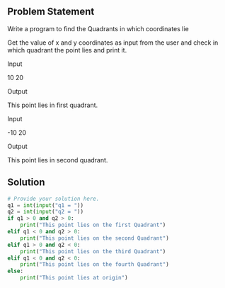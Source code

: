 ## Problem Statement 

 Write a program to find the Quadrants in which coordinates lie

Get the value of x and y coordinates as input from the user and check in which quadrant the point lies and print it.

Input

10 20

Output

This point lies in first quadrant.

Input

-10 20

Output

This point lies in second quadrant.

## Solution

```python
# Provide your solution here.
q1 = int(input("q1 = "))
q2 = int(input("q2 = "))
if q1 > 0 and q2 > 0:
    print("This point lies on the first Quadrant")
elif q1 < 0 and q2 > 0:
    print("This point lies on the second Quadrant")
elif q1 > 0 and q2 < 0:
    print("This point lies on the third Quadrant")
elif q1 < 0 and q2 < 0:
    print("This point lies on the fourth Quadrant")
else:
    print("This point lies at origin")
